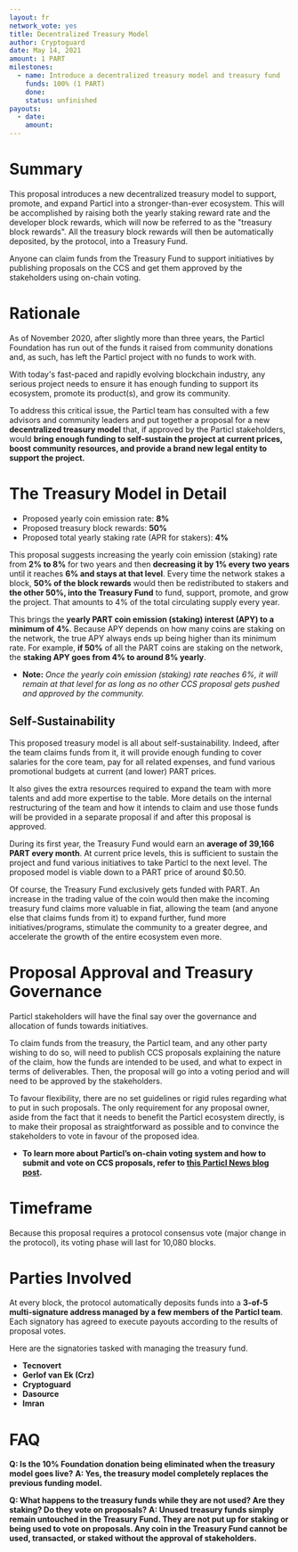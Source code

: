 ```yaml
---
layout: fr
network_vote: yes
title: Decentralized Treasury Model
author: Cryptoguard
date: May 14, 2021
amount: 1 PART
milestones:
  - name: Introduce a decentralized treasury model and treasury fund
    funds: 100% (1 PART)
    done:
    status: unfinished
payouts:
  - date:
    amount:
---
```


# Summary

This proposal introduces a new decentralized treasury model to support, promote, and expand Particl into a stronger-than-ever ecosystem. This will be accomplished by raising both the yearly staking reward rate and the developer block rewards, which will now be referred to as the "treasury block rewards". All the treasury block rewards will then be automatically deposited, by the protocol, into a Treasury Fund.


Anyone can claim funds from the Treasury Fund to support initiatives by publishing proposals on the CCS and get them approved by the stakeholders using on-chain voting.

# Rationale

As of November 2020, after slightly more than three years, the Particl Foundation has run out of the funds it raised from community donations and, as such, has left the Particl project with no funds to work with.


With today's fast-paced and rapidly evolving blockchain industry, any serious project needs to ensure it has enough funding to support its ecosystem, promote its product(s), and grow its community.


To address this critical issue, the Particl team has consulted with a few advisors and community leaders and put together a proposal for a new **decentralized treasury model** that, if approved by the Particl stakeholders, would **bring enough funding to self-sustain the project at current prices, boost community resources, and provide a brand new legal entity to support the project.**


# The Treasury Model in Detail

* Proposed yearly coin emission rate: **8%**
* Proposed treasury block rewards: **50%**
* Proposed total yearly staking rate (APR for stakers): **4%**

This proposal suggests increasing the yearly coin emission (staking) rate from **2% to 8%** for two years and then **decreasing it by 1% every two years** until it reaches **6% and stays at that level**. Every time the network stakes a block, **50% of the block rewards** would then be redistributed to stakers and **the other 50%, into the Treasury Fund** to fund, support, promote, and grow the project. That amounts to 4% of the total circulating supply every year.

This brings the **yearly PART coin emission (staking) interest (APY) to a minimum of 4%**. Because APY depends on how many coins are staking on the network, the true APY always ends up being higher than its minimum rate. For example, **if 50%** of all the PART coins are staking on the network, the **staking APY goes from 4% to around 8% yearly**.

* **Note:** _Once the yearly coin emission (staking) rate reaches 6%, it will remain at that level for as long as no other CCS proposal gets pushed and approved by the community._

## Self-Sustainability

This proposed treasury model is all about self-sustainability. Indeed, after the team claims funds from it, it will provide enough funding to cover salaries for the core team, pay for all related expenses, and fund various promotional budgets at current (and lower) PART prices. 

It also gives the extra resources required to expand the team with more talents and add more expertise to the table. More details on the internal restructuring of the team and how it intends to claim and use those funds will be provided in a separate proposal if and after this proposal is approved.

During its first year, the Treasury Fund would earn an **average of 39,166 PART every month**. At current price levels, this is sufficient to sustain the project and fund various initiatives to take Particl to the next level. The proposed model is viable down to a PART price of around $0.50.

Of course, the Treasury Fund exclusively gets funded with PART. An increase in the trading value of the coin would then make the incoming treasury fund claims more valuable in fiat, allowing the team (and anyone else that claims funds from it) to expand further, fund more initiatives/programs, stimulate the community to a greater degree, and accelerate the growth of the entire ecosystem even more.

# Proposal Approval and Treasury Governance

Particl stakeholders will have the final say over the governance and allocation of funds towards initiatives. 

To claim funds from the treasury, the Particl team, and any other party wishing to do so, will need to publish CCS proposals explaining the nature of the claim, how the funds are intended to be used, and what to expect in terms of deliverables. Then, the proposal will go into a voting period and will need to be approved by the stakeholders.

To favour flexibility, there are no set guidelines or rigid rules regarding what to put in such proposals. The only requirement for any proposal owner, aside from the fact that it needs to benefit the Particl ecosystem directly, is to make their proposal as straightforward as possible and to convince the stakeholders to vote in favour of the proposed idea.

* **To learn more about Particl’s on-chain voting system and how to submit and vote on CCS proposals, refer to [this Particl News blog post](https://particl.news/on-chain-voting-and-ccs-proposals/).**

# Timeframe

Because this proposal requires a protocol consensus vote (major change in the protocol), its voting phase will last for 10,080 blocks.


# Parties Involved


At every block, the protocol automatically deposits funds into a **3-of-5 multi-signature address managed by a few members of the Particl team**. Each signatory has agreed to execute payouts according to the results of proposal votes. 


Here are the signatories tasked with managing the treasury fund.


* **Tecnovert**
* **Gerlof van Ek (Crz)**
* **Cryptoguard**
* **Dasource**
* **Imran**

# FAQ

**Q: Is the 10% Foundation donation being eliminated when the treasury model goes live?**
**A: Yes, the treasury model completely replaces the previous funding model.**

**Q: What happens to the treasury funds while they are not used? Are they staking?  Do they vote on proposals?**
**A: Unused treasury funds simply remain untouched in the Treasury Fund. They are not put up for staking or being used to vote on proposals. Any coin in the Treasury Fund cannot be used, transacted, or staked without the approval of stakeholders.**
